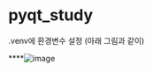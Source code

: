 ﻿# pyqt_study

.venv에 환경변수 설정 (아래 그림과 같이)

 ****![image](https://github.com/user-attachments/assets/a87e89eb-57a1-4865-be69-f580a15f5eca)

